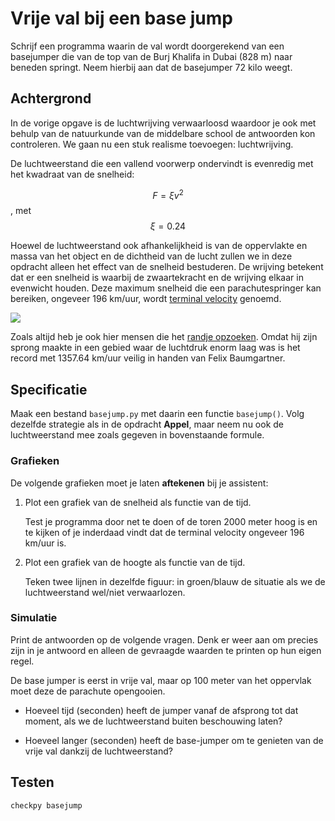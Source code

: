 # Vrije val bij een base jump

Schrijf een programma waarin de val wordt doorgerekend van een basejumper die van de top van de Burj Khalifa in Dubai (828 m) naar beneden springt. Neem hierbij aan dat de basejumper 72 kilo weegt.


## Achtergrond

In de vorige opgave is de luchtwrijving verwaarloosd waardoor je ook met behulp van de natuurkunde van de middelbare school de antwoorden kon controleren. We gaan nu een stuk realisme toevoegen: luchtwrijving. 

De luchtweerstand die een vallend voorwerp ondervindt is evenredig met het kwadraat van de snelheid:

$$F = \xi v^2$$, met $$ \xi = 0.24$$

Hoewel de luchtweerstand ook afhankelijkheid is van de oppervlakte en massa van het object en de dichtheid van de lucht zullen we in deze opdracht alleen het effect van de snelheid bestuderen. De wrijving betekent dat er een snelheid is waarbij de zwaartekracht en de wrijving elkaar in evenwicht houden. Deze maximum snelheid die een parachutespringer kan bereiken, ongeveer 196 km/uur, wordt [terminal velocity](https://en.wikipedia.org/wiki/Terminal_velocity) genoemd.

![](Freefall.png)

Zoals altijd heb je ook hier mensen die het [randje opzoeken](https://en.wikipedia.org/wiki/Speed_skydiving). Omdat hij zijn sprong maakte in een gebied waar de luchtdruk enorm laag was is het record met 1357.64 km/uur veilig in handen van Felix Baumgartner.


## Specificatie

Maak een bestand `basejump.py` met daarin een functie `basejump()`. Volg dezelfde strategie als in de opdracht **Appel**, maar neem nu ook de luchtweerstand mee zoals gegeven in bovenstaande formule.

### Grafieken

De volgende grafieken moet je laten **aftekenen** bij je assistent:

1. Plot een grafiek van de snelheid als functie van de tijd.

    Test je programma door net te doen of de toren 2000 meter hoog is en te kijken of je inderdaad vindt dat de terminal velocity ongeveer 196 km/uur is.

2. Plot een grafiek van de hoogte als functie van de tijd. 

    Teken twee lijnen in dezelfde figuur: in groen/blauw de situatie als we de luchtweerstand wel/niet verwaarlozen.

### Simulatie

Print de antwoorden op de volgende vragen. Denk er weer aan om precies zijn in je antwoord en alleen de gevraagde waarden te printen op hun eigen regel.

De base jumper is eerst in vrije val, maar op 100 meter van het oppervlak moet deze de parachute opengooien.

- Hoeveel tijd (seconden) heeft de jumper vanaf de afsprong tot dat moment, als we de luchtweerstand buiten beschouwing laten?

- Hoeveel langer (seconden) heeft de base-jumper om te genieten van de vrije val dankzij de luchtweerstand?

## Testen

	checkpy basejump
